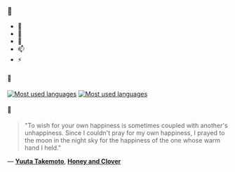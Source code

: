 ### 👋

- 🔭
- 🌱
- 💬
- 📫
- ⚡

#### 🧏

[![Most used languages](https://github-readme-stats-aynah.vercel.app/api/top-langs/?username=aynh&theme=solarized-dark&langs_count=6&layout=compact&hide_title=true)](https://github.com/anuraghazra/github-readme-stats#gh-dark-mode-only)
[![Most used languages](https://github-readme-stats-aynah.vercel.app/api/top-langs/?username=aynh&theme=solarized-light&langs_count=6&layout=compact&hide_title=true)](https://github.com/anuraghazra/github-readme-stats#gh-light-mode-only)

#### 💬

> "To wish for your own happiness is sometimes coupled with another's unhappiness. Since I couldn't pray for my own happiness, I prayed to the moon in the night sky for the happiness of the one whose warm hand I held."

&mdash; [**Yuuta Takemoto**](https://myanimelist.net/character.php?q=Yuuta%20Takemoto&cat=character), [**Honey and Clover**](https://myanimelist.net/search/all?q=Honey%20and%20Clover&cat=all)
